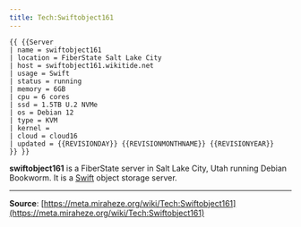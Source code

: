 ```yaml
---
title: Tech:Swiftobject161
---
```


```
{{ {{Server
| name = swiftobject161
| location = FiberState Salt Lake City
| host = swiftobject161.wikitide.net
| usage = Swift
| status = running
| memory = 6GB
| cpu = 6 cores
| ssd = 1.5TB U.2 NVMe
| os = Debian 12
| type = KVM
| kernel =
| cloud = cloud16
| updated = {{REVISIONDAY}} {{REVISIONMONTHNAME}} {{REVISIONYEAR}}
}} }}
```

**swiftobject161** is a FiberState server in Salt Lake City, Utah running Debian Bookworm. It is a [Swift](/tech-docs/techswift.md) object storage server.

----
**Source**: [https://meta.miraheze.org/wiki/Tech:Swiftobject161](https://meta.miraheze.org/wiki/Tech:Swiftobject161)
